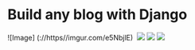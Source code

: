 # Build any blog with Django
![Image] (://https//imgur.com/e5NbjlE)
<img src:="https//imgur.com/e5NbjlE">
<img src="https://imgur.com/dyXj0rr">
<img src="https://imgur.com/scCeesf">
<img src="https://imgur.com/zwE4B5H">
